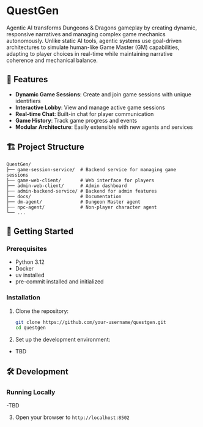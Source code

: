 # QuestGen

Agentic AI transforms Dungeons & Dragons gameplay by creating dynamic, responsive narratives and managing complex game mechanics autonomously. Unlike static AI tools, agentic systems use goal-driven architectures to simulate human-like Game Master (GM) capabilities, adapting to player choices in real-time while maintaining narrative coherence and mechanical balance.

## 🚀 Features

- **Dynamic Game Sessions**: Create and join game sessions with unique identifiers
- **Interactive Lobby**: View and manage active game sessions
- **Real-time Chat**: Built-in chat for player communication
- **Game History**: Track game progress and events
- **Modular Architecture**: Easily extensible with new agents and services

## 🏗️ Project Structure

```
QuestGen/
├── game-session-service/  # Backend service for managing game sessions
├── game-web-client/       # Web interface for players
├── admin-web-client/      # Admin dashboard
├── admin-backend-service/ # Backend for admin features
├── docs/                  # Documentation
├── dm-agent/              # Dungeon Master agent
├── npc-agent/             # Non-player character agent
└── ...
```

## 🚀 Getting Started

### Prerequisites

- Python 3.12
- Docker
- uv installed
- pre-commit installed and initialized


### Installation

1. Clone the repository:
   ```bash
   git clone https://github.com/your-username/questgen.git
   cd questgen
   ```

2. Set up the development environment:
- TBD

## 🛠️ Development

### Running Locally
-TBD


3. Open your browser to `http://localhost:8502`
